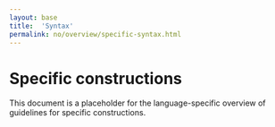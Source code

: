 ```yaml
---
layout: base
title:  'Syntax'
permalink: no/overview/specific-syntax.html
---
```


# Specific constructions

This document is a placeholder for the language-specific overview of
guidelines for specific constructions.
